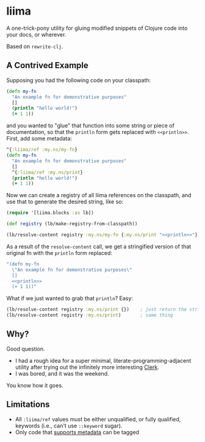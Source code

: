 # liima

A one-trick-pony utility for gluing modified snippets of Clojure code into your docs, or wherever.

Based on `rewrite-clj`.

## A Contrived Example

Supposing you had the following code on your classpath:

```clj
(defn my-fn
  "An example fn for demonstrative purposes"
  []
  (println "hello world!")
  (+ 1 1))
```

and you wanted to "glue" that function into some string or piece of documentation, so that the `println` form gets replaced with `<<println>>`.
First, add some metadata:

```clj
^{:liima/ref :my.ns/my-fn}
(defn my-fn
  "An example fn for demonstrative purposes"
  []
  ^{:liima/ref :my.ns/print}
  (println "hello world!")
  (+ 1 1))
```

Now we can create a registry of all liima references on the classpath, and use that to generate the desired string, like so:

```clj
(require '[liima.blocks :as lb])

(def registry (lb/make-registry-from-classpath))

(lb/resolve-content registry :my.ns/my-fn {:my.ns/print "<<println>>"})
```

As a result of the `resolve-content` call, we get a stringified version of that original fn with the `println` form replaced:
```clj
"(defn my-fn
  \"An example fn for demonstrative purposes\"
  []
  <<println>>
  (+ 1 1))"
```

What if we just wanted to grab that `println`?
Easy:

```clj
(lb/resolve-content registry :my.ns/print {})    ; just return the stringified `println` form; nothing to replace
(lb/resolve-content registry :my.ns/print)       ; same thing
```

## Why?

Good question.

- I had a rough idea for a super minimal, literate-programming-adjacent utility after trying out the infinitely more interesting [Clerk](https://github.com/nextjournal/clerk).
- I was bored, and it was the weekend.

You know how it goes.

## Limitations

- All `:liima/ref` values must be either unqualified, or fully qualified, keywords (i.e., can't use `::keyword` sugar).
- Only code that [supports metadata](https://clojure.org/reference/metadata) can be tagged
